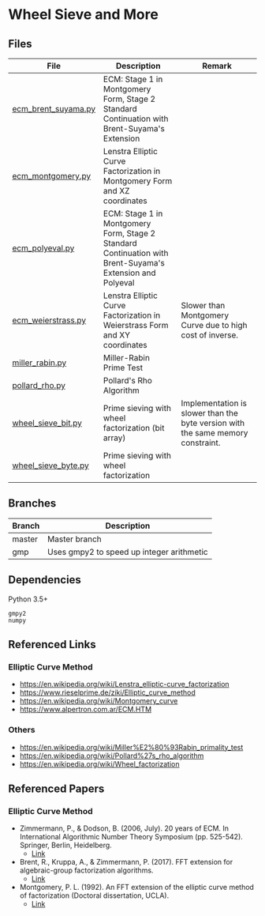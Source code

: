 # Wheel Sieve and More

## Files
|File|Description|Remark|
|--|--|--|
|[ecm_brent_suyama.py](ecm_brent_suyama.py)|ECM: Stage 1 in Montgomery Form, Stage 2 Standard Continuation with Brent-Suyama's Extension||
|[ecm_montgomery.py](ecm_montgomery.py)|Lenstra Elliptic Curve Factorization in Montgomery Form and XZ coordinates||
|[ecm_polyeval.py](ecm_polyeval.py)|ECM: Stage 1 in Montgomery Form, Stage 2 Standard Continuation with Brent-Suyama's Extension and Polyeval||
|[ecm_weierstrass.py](ecm_weierstrass.py)|Lenstra Elliptic Curve Factorization in Weierstrass Form and XY coordinates|Slower than Montgomery Curve due to high cost of inverse.|
|[miller_rabin.py](miller_rabin.py)|Miller-Rabin Prime Test||
|[pollard_rho.py](pollard_rho.py)|Pollard's Rho Algorithm||
|[wheel_sieve_bit.py](wheel_sieve_bit.py)|Prime sieving with wheel factorization (bit array)|Implementation is slower than the byte version with the same memory constraint.|
|[wheel_sieve_byte.py](wheel_sieve_byte.py)|Prime sieving with wheel factorization||

## Branches
|Branch|Description|
|--|--|
|master|Master branch|
|gmp|Uses gmpy2 to speed up integer arithmetic|

## Dependencies
Python 3.5+
```
gmpy2
numpy
```

## Referenced Links

### Elliptic Curve Method
- https://en.wikipedia.org/wiki/Lenstra_elliptic-curve_factorization
- https://www.rieselprime.de/ziki/Elliptic_curve_method
- https://en.wikipedia.org/wiki/Montgomery_curve
- https://www.alpertron.com.ar/ECM.HTM

### Others
- https://en.wikipedia.org/wiki/Miller%E2%80%93Rabin_primality_test
- https://en.wikipedia.org/wiki/Pollard%27s_rho_algorithm
- https://en.wikipedia.org/wiki/Wheel_factorization

## Referenced Papers

### Elliptic Curve Method
 - Zimmermann, P., & Dodson, B. (2006, July). 20 years of ECM. In International Algorithmic Number Theory Symposium (pp. 525-542). Springer, Berlin, Heidelberg.
   - [Link](https://hal.inria.fr/inria-00070192v2)
 - Brent, R., Kruppa, A., & Zimmermann, P. (2017). FFT extension for algebraic-group factorization algorithms.
   - [Link](https://hal.inria.fr/hal-01630907/document)
 - Montgomery, P. L. (1992). An FFT extension of the elliptic curve method of factorization (Doctoral dissertation, UCLA).
   - [Link](http://cr.yp.to/bib/1992/montgomery.ps)
